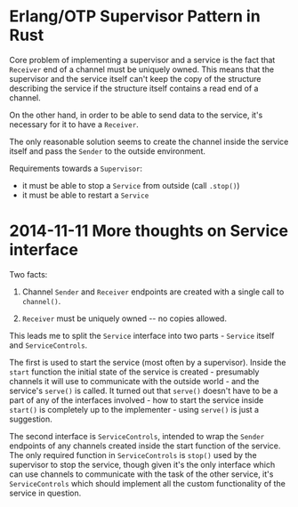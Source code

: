 # Erlang/OTP Supervisor Pattern in Rust

Core problem of implementing a supervisor and a service is the fact that
`Receiver` end of a channel must be uniquely owned.
This means that the supervisor and the service itself can't keep the copy
of the structure describing the service if the structure itself contains
a read end of a channel.

On the other hand, in order to be able to send data to the service,
it's necessary for it to have a `Receiver`.

The only reasonable solution seems to create the channel inside the service
itself and pass the `Sender` to the outside environment.

Requirements towards a `Supervisor`:

- it must be able to stop a `Service` from outside (call `.stop()`)
- it must be able to restart a `Service`

# 2014-11-11 More thoughts on Service interface

Two facts:

1. Channel `Sender` and `Receiver` endpoints are created with a single call
   to `channel()`.

2. `Receiver` must be uniquely owned -- no copies allowed.

This leads me to split the `Service` interface into two parts - `Service`
itself and `ServiceControls`.

The first is used to start the service (most often by a supervisor).
Inside the `start` function the initial state of the service
is created - presumably channels it will use to communicate with
the outside world - and the service's `serve()` is called.
It turned out that `serve()` doesn't have to be a part of any of the
interfaces involved - how to start the service inside `start()` is completely
up to the implementer - using `serve()` is just a suggestion.

The second interface is `ServiceControls`, intended to wrap
the `Sender` endpoints of any channels created inside the start function
of the service.
The only required function in `ServiceControls` is `stop()` used by the
supervisor to stop the service, though given it's the only interface which
can use channels to communicate with the task of the other service,
it's `ServiceControls` which should implement all the custom functionality
of the service in question.
